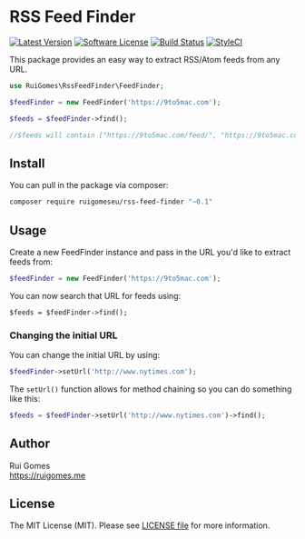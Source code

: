 # RSS Feed Finder

[![Latest Version](https://img.shields.io/github/release/ruigomeseu/rss-feed-finder.svg?style=flat-square)](https://github.com/ruigomeseu/rss-feed-finder/releases)
[![Software License](https://img.shields.io/badge/license-MIT-brightgreen.svg?style=flat-square)](LICENSE)
[![Build Status](https://img.shields.io/travis/ruigomeseu/rss-feed-finder/master.svg?style=flat-square)](https://travis-ci.org/ruigomeseu/rss-feed-finder)
[![StyleCI](https://styleci.io/repos/68291007/shield)](https://styleci.io/repos/68291007)

This package provides an easy way to extract RSS/Atom feeds from any URL.

```php
use RuiGomes\RssFeedFinder\FeedFinder;

$feedFinder = new FeedFinder('https://9to5mac.com');

$feeds = $feedFinder->find();

//$feeds will contain ["https://9to5mac.com/feed/", "https://9to5mac.com/comments/feed/"]
```


## Install

You can pull in the package via composer:
```bash
composer require ruigomeseu/rss-feed-finder "~0.1"
```

## Usage

Create a new FeedFinder instance and pass in the URL you'd like to extract feeds from:

```php
$feedFinder = new FeedFinder('https://9to5mac.com');
```

You can now search that URL for feeds using:

```
$feeds = $feedFinder->find();
```

### Changing the initial URL

You can change the initial URL by using:

```php
$feedFinder->setUrl('http://www.nytimes.com');
```

The ```setUrl()``` function allows for method chaining so you can do something like this:

```php
$feeds = $feedFinder->setUrl('http://www.nytimes.com')->find();
```

## Author

Rui Gomes  
https://ruigomes.me  

## License

The MIT License (MIT). Please see [LICENSE file](https://github.com/ruigomeseu/rss-feed-finder/blob/master/LICENSE.md) for more information.
